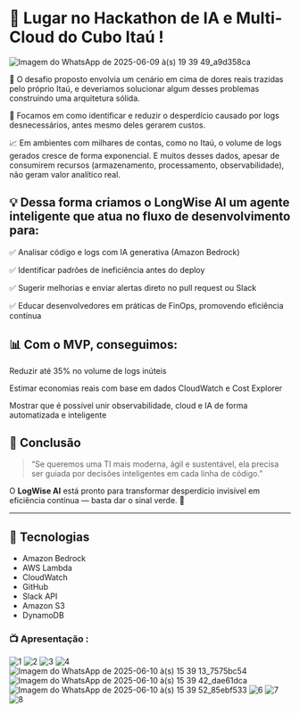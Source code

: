 # 🥉 Lugar no Hackathon de IA e Multi-Cloud do Cubo Itaú !

![Imagem do WhatsApp de 2025-06-09 à(s) 19 39 49_a9d358ca](https://github.com/user-attachments/assets/0c60721a-aa15-4fdf-b302-d5cc0bca6a3c)



👥 O desafio proposto envolvia um cenário em cima de dores reais trazidas pelo próprio Itaú, e deveriamos solucionar algum desses problemas construindo uma arquitetura sólida. 

🔎 Focamos em como identificar e reduzir o desperdício causado por logs desnecessários, antes mesmo deles gerarem custos. 

📈 Em ambientes com milhares de contas, como no Itaú, o volume de logs gerados cresce de forma exponencial. E muitos desses dados, apesar de consumirem recursos (armazenamento, processamento, observabilidade), não geram valor analítico real.

## 💡 Dessa forma criamos o **LongWise AI** um agente inteligente que atua no fluxo de desenvolvimento para:

✅ Analisar código e logs com IA generativa (Amazon Bedrock)

✅ Identificar padrões de ineficiência antes do deploy

✅ Sugerir melhorias e enviar alertas direto no pull request ou Slack

✅ Educar desenvolvedores em práticas de FinOps, promovendo eficiência contínua


## 📊 Com o MVP, conseguimos:

Reduzir até 35% no volume de logs inúteis

Estimar economias reais com base em dados CloudWatch e Cost Explorer

Mostrar que é possível unir observabilidade, cloud e IA de forma automatizada e inteligente

## 🧠 Conclusão

> “Se queremos uma TI mais moderna, ágil e sustentável, ela precisa ser guiada por decisões inteligentes em cada linha de código.”

O **LogWise AI** está pronto para transformar desperdício invisível em eficiência contínua — basta dar o sinal verde. 💚

---

## 🔗 Tecnologias

- Amazon Bedrock
- AWS Lambda
- CloudWatch
- GitHub
- Slack API
- Amazon S3
- DynamoDB

### 📺 Apresentação : 

![1](https://github.com/user-attachments/assets/ee881d15-14f5-41cd-a513-0000cacb5f7f)
![2](https://github.com/user-attachments/assets/634b7f6e-99cd-4f93-a886-cea2c381ea17)
![3](https://github.com/user-attachments/assets/0286f994-115b-4a27-bd66-b3505158f5c8)
![4](https://github.com/user-attachments/assets/ae066261-8a59-4969-bb10-ae9ccc65e70c)
![Imagem do WhatsApp de 2025-06-10 à(s) 15 39 13_7575bc54](https://github.com/user-attachments/assets/07e4a084-697a-4547-a3de-7fcee6855176)
![Imagem do WhatsApp de 2025-06-10 à(s) 15 39 42_dae61dca](https://github.com/user-attachments/assets/09e47916-af41-4e64-bb4e-9a2c0374e693)
![Imagem do WhatsApp de 2025-06-10 à(s) 15 39 52_85ebf533](https://github.com/user-attachments/assets/1635dc22-102f-4065-890b-db50385048cb)
![6](https://github.com/user-attachments/assets/65971abe-3fc6-484b-a9bc-ce5fbd516f26)
![7](https://github.com/user-attachments/assets/1c9dd4fc-ce42-4115-8a0d-868d07f48a27)
![8](https://github.com/user-attachments/assets/747a0705-480b-4af3-b7d2-43f83700e590)











